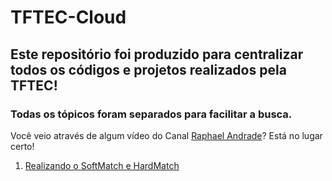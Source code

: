 # TFTEC-Cloud
Este repositório foi produzido para centralizar todos os códigos e projetos realizados pela TFTEC!
---

### Todas os tópicos foram separados para facilitar a busca.
Você veio através de algum vídeo do Canal [Raphael Andrade](https://www.youtube.com/@RaphaelAndrade)? Está no lugar certo!

1. [Realizando o SoftMatch e HardMatch](https://github.com/TFTEC/TFTEC-Cloud/blob/main/SoftmatchHardmatch.md)
